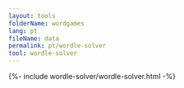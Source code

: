 ```yaml
---
layout: tools
folderName: wordgames
lang: pt
fileName: data
permalink: pt/wordle-solver
tool: wordle-solver
---
```

{%- include wordle-solver/wordle-solver.html -%}         

